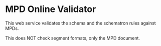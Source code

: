 # MPD Online Validator

This web service validates the schema and the schematron rules against MPDs.

This does NOT check segment formats, only the MPD document.
